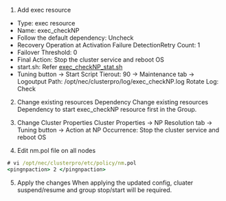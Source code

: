 1. Add exec resource
 - Type: exec resource
 - Name: exec_checkNP
 - Follow the default dependency: Uncheck
 - Recovery Operation at Activation Failure DetectionRetry Count: 1
  - Failover Threshold: 0
  - Final Action: Stop the cluster service and reboot OS
  - start.sh: Refer [exec_checkNP_stat.sh](https://github.com/Igaigasuru/EXPRESSCLUSTER/blob/master/tool/exec_checkNP_stat.sh)
  - Tuning button
    -> Start Script Tierout: 90
    -> Maintenance tab -> Logoutput Path: /opt/nec/clusterpro/log/exec_checkNP.log
                          Rotate Log: Check

2. Change existing resources Dependency
Change existing resources Dependency to start exec_checkNP resource first in the Group.

3. Change Cluster Properties
 Cluster Properties -> NP Resolution tab -> Tuning button
 -> Action at NP Occurrence: Stop the cluster service and reboot OS

4. Edit nm.pol file on all nodes
```bat
# vi /opt/nec/clusterpro/etc/policy/nm.pol
<pingnpaction> 2 </pingnpaction>
```

5. Apply the changes
When applying the updated config, cluater suspend/resume and group stop/start will be required.
